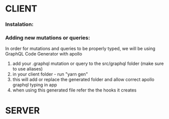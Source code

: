 # CLIENT
### Instalation:

### Adding new mutations or queries:
In order for mutations and queries to be properly typed, we will be using GraphQL Code Generator with apollo

1. add your .graphql mutation or query to the src/graphql folder (make sure to use aliases)
2. in your client folder - run "yarn gen"
3. this will add or replace the generated folder and allow correct apollo graphql typing in app
4. when using this generated file refer the the hooks it creates

# SERVER